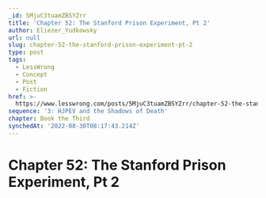 ```yaml
---
_id: 5MjuC3tuamZBSYZrr
title: 'Chapter 52: The Stanford Prison Experiment, Pt 2'
author: Eliezer_Yudkowsky
url: null
slug: chapter-52-the-stanford-prison-experiment-pt-2
type: post
tags:
  - LessWrong
  - Concept
  - Post
  - Fiction
href: >-
  https://www.lesswrong.com/posts/5MjuC3tuamZBSYZrr/chapter-52-the-stanford-prison-experiment-pt-2
sequence: '3: HJPEV and the Shadows of Death'
chapter: Book the Third
synchedAt: '2022-08-30T08:17:43.214Z'
---
```


# Chapter 52: The Stanford Prison Experiment, Pt 2
